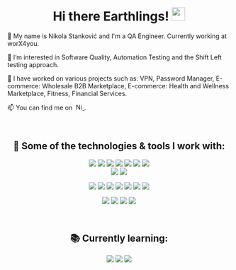 <h1 align="center"> Hi there Earthlings! <img src="https://raw.githubusercontent.com/MartinHeinz/MartinHeinz/master/wave.gif" width="30px"> </h1>
<p> 🧑 My name is Nikola Stanković and I'm a QA Engineer. Currently working at worX4you. </p> 
<p> 🧐 I’m interested in Software Quality, Automation Testing and the Shift Left testing approach. </p> 
<p> 💼 I have worked on various projects such as: VPN, Password Manager, E-commerce: Wholesale B2B Marketplace, E-commerce: Health and Wellness Marketplace, Fitness, Financial Services. </p> 
<p> 📫 You can find me on&nbsp; 
  <a href="https://www.linkedin.com/in/nikola-stankovic/"> 
    <img alt="Nikola's LinkedIn" width="15px" src="https://raw.githubusercontent.com/peterthehan/peterthehan/master/assets/linkedin.svg"/>
  </a>. 
</p> 
<br>

<h2 align="center">  🔧 Some of the technologies & tools I work with: </h2>
<p>
  <div align="center">
    <img src="https://img.shields.io/badge/HTML5-273347.svg?style=for-the-badge&logo=html5&logoColor=E34F26">
    <img src="https://img.shields.io/badge/CSS3-273347.svg?style=for-the-badge&logo=CSS3&logoColor=1572B6">
    <img src="https://img.shields.io/badge/-javascript-273347?logo=javascript&style=for-the-badge&logoColor=F7DF1E">
    <img src="https://img.shields.io/badge/mocha.js-273347?style=for-the-badge&logo=mocha&logoColor=8D6748">
    <img src="https://img.shields.io/badge/chai.js-273347?style=for-the-badge&logo=chai&logoColor=A30701">
    <img src="https://img.shields.io/badge/-cypress-273347?style=for-the-badge&logo=cypress&logoColor=17202C">
    <img src="https://img.shields.io/badge/testcafe-273347?style=for-the-badge&logo=testcafe&logoColor=36B6E5">
    </div>
    <div align="center">
    <img src="https://img.shields.io/badge/GitHub-273347?style=for-the-badge&logo=github&logoColor=181717">
    <img src="https://img.shields.io/badge/git-273347?style=for-the-badge&logo=git&logoColor=F05032">
  </div>
</p>

<p>
  <div align="center">
    <img src="https://img.shields.io/badge/Jira-273347?style=for-the-badge&logo=Jira-software&logoColor=0052CC">
    <img src="https://img.shields.io/badge/Zenhub-273347?style=for-the-badge&logo=zenhub-software&logoColor=0052CC">
    <img src="https://img.shields.io/badge/Trello-273347?style=for-the-badge&logo=trello&logoColor=0052CC">
    <img src="https://img.shields.io/badge/-Asana-273347?logo=asana&style=for-the-badge&logoColor=F06A6A">
    <img src="https://img.shields.io/badge/Slack-273347?style=for-the-badge&logo=slack&logoColor=4A154B">
    <img src="https://img.shields.io/badge/-notion-273347?logo=notion&style=for-the-badge">
    <img src="https://img.shields.io/badge/-testpad-273347?logo=testpad&style=for-the-badge">
  </div>
</p>
  
<p>
  <div align="center">
    <img src="https://img.shields.io/badge/mac%20os-273347?style=for-the-badge&logo=apple&logoColor=000000">
      <img src="https://img.shields.io/badge/Windows-273347?style=for-the-badge&logo=windows&logoColor=0078D6">
    <img src="https://img.shields.io/badge/iOS-273347?style=for-the-badge&logo=ios&logoColor=000000">
    <img src="https://img.shields.io/badge/Android-273347?style=for-the-badge&logo=android&logoColor=3DDC84">
  </div>
</p>
<br>

<h2 align="center">  📚 Currently learning: </h2>
<p>
  <div align="center">
    <img src="https://img.shields.io/badge/Postman-273347?style=for-the-badge&logo=Postman&logoColor=FF6C37">
    <img src="https://img.shields.io/badge/jmeter-273347?style=for-the-badge&logo=apache-jmeter&logoColor=D22128">
    <img src="https://img.shields.io/badge/blazemeter-273347?style=for-the-badge&logo=blazemeter&logoColor=CA2133">
  </div>
</p>
